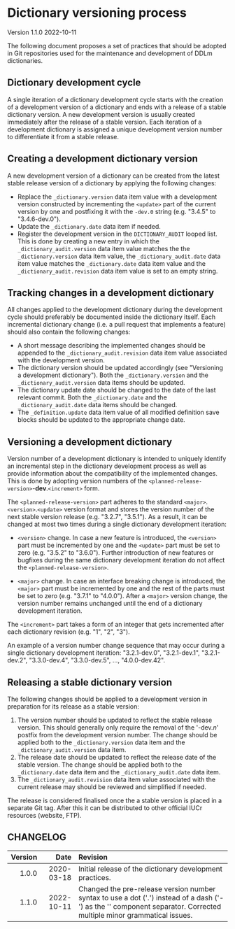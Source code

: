 # Dictionary versioning process

Version 1.1.0 2022-10-11

The following document proposes a set of practices that should be adopted in Git repositories used for the maintenance and development of DDLm dictionaries.

## Dictionary development cycle

A single iteration of a dictionary development cycle starts with the creation of a development version of a dictionary and ends with a release of a stable dictionary version. A new development version is usually created immediately after the release of a stable version. Each iteration of a development dictionary is assigned a unique development version number to differentiate it from a stable release.

## Creating a development dictionary version

A new development version of a dictionary can be created from the latest stable release version of a dictionary by applying the following changes:

* Replace the `_dictionary.version` data item value with a development version constructed by incrementing the `<update>` part of the current version by one and postfixing it with the `-dev.0` string (e.g. "3.4.5" to "3.4.6-dev.0").
* Update the `_dictionary.date` data item if needed.
* Register the development version in the `DICTIONARY_AUDIT` looped list. This is done by creating a new entry in which the `_dictionary_audit.version` data item value matches the the `_dictionary.version` data item value, the `_dictionary_audit.date` data item value matches the `_dictionary.date` data item value and the `_dictionary_audit.revision` data item value is set to an empty string.

## Tracking changes in a development dictionary

All changes applied to the development dictionary during the development cycle should preferably be documented inside the dictionary itself. Each incremental dictionary change (i.e. a pull request that implements a feature) should also contain the following changes:

* A short message describing the implemented changes should be appended to the `_dictionary_audit.revision` data item value associated with the development version.
* The dictionary version should be updated accordingly (see "Versioning a development dictionary"). Both the `_dictionary.version` and the `_dictionary_audit.version` data items should be updated.
* The dictionary update date should be changed to the date of the last relevant commit. Both the `_dictionary.date` and the `_dictionary_audit.date` data items should be changed.
* The `_definition.update` data item value of all modified definition save blocks should be updated to the appropriate change date.

## Versioning a development dictionary
Version number of a development dictionary is intended to uniquely identify an incremental step in the dictionary development process as well as provide information about the compatibility of the implemented changes. This is done by adopting version numbers of the `<planned-release-version>`-**dev**.`<increment>` form.

The `<planned-release-version>` part adheres to the standard `<major>`.`<version>`.`<update>` version format and stores the version number of the next stable version release (e.g. "3.2.7", "3.5.1"). As a result, it can be changed at most two times during a single dictionary development iteration:

* `<version>` change. In case a new feature is introduced, the `<version>` part must be incremented by one and the `<update>` part must be set to zero (e.g. "3.5.2" to "3.6.0"). Further introduction of new features or bugfixes during the same dictionary development iteration do not affect the `<planned-release-version>`.

* `<major>` change. In case an interface breaking change is introduced, the `<major>` part must be incremented by one and the rest of the parts must be set to zero (e.g. "3.7.1" to "4.0.0"). After a `<major>` version change, the version number remains unchanged until the end of a dictionary development iteration.

The `<increment>` part takes a form of an integer that gets incremented after each dictionary revision (e.g. "1", "2", "3").

An example of a version number change sequence that may occur during a single dictionary development iteration: "3.2.1-dev.0", "3.2.1-dev.1", "3.2.1-dev.2", "3.3.0-dev.4", "3.3.0-dev.5", ..., "4.0.0-dev.42".

## Releasing a stable dictionary version

The following changes should be applied to a development version in preparation for its release as a stable version:

1. The version number should be updated to reflect the stable release version. This should generally only require the removal of the '-dev.*n*' postfix from the development version number. The change should be applied both to the `_dictionary.version` data item and the `_dictionary_audit.version` data item.
2. The release date should be updated to reflect the release date of the stable version. The change should be applied both to the `_dictionary.date` data item and the `_dictionary_audit.date` data item.
3. The `_dictionary_audit.revision` data item value associated with the current release may should be reviewed and simplified if needed.

The release is considered finalised once the a stable version is placed in a separate Git tag. After this it can be distributed to other official IUCr resources (website, FTP).

## CHANGELOG

| Version | Date       | Revision |
|--------:|-----------:|:---------|
|   1.0.0 | 2020-03-18 | Initial release of the dictionary development practices. |
|   1.1.0 | 2022-10-11 | Changed the pre-release version number syntax to use a dot ('.') instead of a dash ('-') as the '<increment>' component separator. Corrected multiple minor grammatical issues. |
